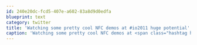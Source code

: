 ```yaml
---
id: 240e20dc-fcd5-407e-a602-83a8d9d0edfa
blueprint: text
category: twitter
title: 'Watching some pretty cool NFC demos at #io2011 huge potential'
caption: 'Watching some pretty cool NFC demos at <span class="hashtag hashtag_local">#<a href="http://tweettemp.darylchymko.ca/?tag=io2011">io2011</a> huge potential'
---
```

